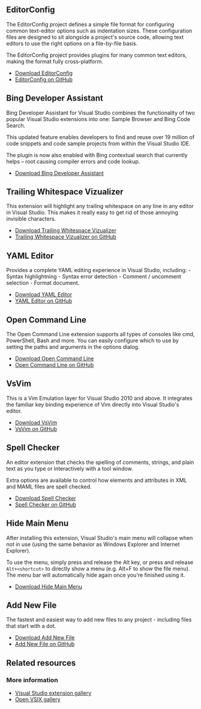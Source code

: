 ﻿<properties
	pageTitle="General interest"
	description="This list of extensions covers more broad and general extensions that are relevant to all developers - including web developers."
	slug="general-extensions"
	keywords="vsix, extensibility, plugins"
/>

## EditorConfig
The EditorConfig project defines a simple file format for configuring 
common text-editor options such as indentation sizes. These configuration 
files are designed to sit alongside a project's source code, allowing text 
editors to use the right options on a file-by-file basis. 

The EditorConfig project provides plugins for  many common text editors, 
making the format fully cross-platform.

- [Download EditorConfig](https://visualstudiogallery.msdn.microsoft.com/c8bccfe2-650c-4b42-bc5c-845e21f96328)
- [EditorConfig on GitHub](https://github.com/editorconfig/editorconfig-visualstudio/)

## Bing Developer Assistant
Bing Developer Assistant for Visual Studio combines the functionality of
two popular Visual Studio extensions into one: Sample Browser and Bing Code Search. 

This updated feature enables developers to find and reuse over 19 million 
of code snippets and code sample projects from within the Visual Studio IDE.

The plugin is now also enabled with Bing contextual search that currently 
helps – root causing compiler errors and code lookup.

- [Download Bing Developer Assistant](https://visualstudiogallery.msdn.microsoft.com/5d01e3bd-6433-47f2-9c6d-a9da52d172cc)

## Trailing Whitespace Vizualizer
This extension will highlight any trailing whitespace on any line in
any editor in Visual Studio. This makes it really easy to get rid of
those annoying invisible characters.

- [Download Trailing Whitespace Vizualizer](https://visualstudiogallery.msdn.microsoft.com/a204e29b-1778-4dae-affd-209bea658a59)
- [Trailing Whitespace Vizualizer on GitHub](https://github.com/madskristensen/TrailingWhitespace/)

## YAML Editor
Provides a complete YAML editing experience in Visual Studio, 
including: - Syntax highlightning - Syntax error detection - 
Comment / uncomment selection - Format document.

- [Download YAML Editor](https://visualstudiogallery.msdn.microsoft.com/34423c06-f756-4721-8394-bc3d23b91ca7)
- [YAML Editor on GitHub](https://github.com/aaubry/YamlDotNet.Editor/)

## Open Command Line
The Open Command Line extension supports all types of consoles like cmd, 
PowerShell, Bash and more. You can easily configure which to use by 
setting the paths and arguments in the options dialog.

- [Download Open Command Line](https://visualstudiogallery.msdn.microsoft.com/4e84e2cf-2d6b-472a-b1e2-b84932511379)
- [Open Command Line on GitHub](https://github.com/madskristensen/OpenCommandLine/)

## VsVim
This is a Vim Emulation layer for Visual Studio 2010 and above.
It integrates the familiar key binding experience of Vim directly into 
Visual Studio's editor.  

- [Download VsVim](https://visualstudiogallery.msdn.microsoft.com/59ca71b3-a4a3-46ca-8fe1-0e90e3f79329)
- [VsVim on GitHub](http://github.com/jaredpar/VsVim/)

## Spell Checker
An editor extension that checks the spelling of comments, strings, and plain text 
as you type or interactively with a tool window. 

Extra options are available to control how elements and attributes in XML 
and MAML files are spell checked.

- [Download Spell Checker](https://visualstudiogallery.msdn.microsoft.com/a23de100-31a1-405c-b4b7-d6be40c3dfff)
- [Spell Checker on GitHub](https://github.com/EWSoftware/VSSpellChecker/)

## Hide Main Menu
After installing this extension, Visual Studio's main menu will collapse 
when not in use (using the same behavior as Windows Explorer and Internet Explorer).

To use the menu, simply press and release the Alt key, or press and release 
`Alt+<shortcut>` to directly show a menu (e.g. Alt+F to show the file menu).
The menu bar will automatically hide again once you're finished using it.

- [Download Hide Main Menu](https://visualstudiogallery.msdn.microsoft.com/bdbcffca-32a6-4034-8e89-c31b86ad4813)

## Add New File
The fastest and easiest way to add new files to any project - including files 
that start with a dot.

- [Download Add New File](https://visualstudiogallery.msdn.microsoft.com/3f820e99-6c0d-41db-aa74-a18d9623b1f3)
- [Add New File on GitHub](https://github.com/madskristensen/AddAnyFile/)
<aside role="complementary">

## Related resources

<section>

### More information

- [Visual Studio extension gallery](https://visualstudiogallery.msdn.microsoft.com/)
- [Open VSIX gallery](http://vsixgallery.com)
</section>

</aside>